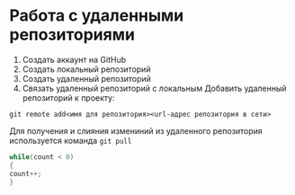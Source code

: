 # **Работа с удаленными репозиториями**
1. Создать аккаунт на GitHub
2. Создать локальный репозиторий
3. Создать удаленный репозиторий
4. Связать удаленный репозиторий с локальным
Добавить удаленный репозиторий к проекту:
```
git remote add<имя для репозитория><url-адрес репозитория в сети>
```
Для получения и слияния измениний из удаленного репозитория используется команда `git pull`

```C#
while(count < 0)
{
count++;
}
```
